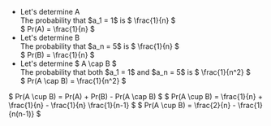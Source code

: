 <ul>
<li> Let's determine A <br/> 
The probability that $a_1 = 1$ is $ \frac{1}{n} $ <br/> 
$ Pr(A) = \frac{1}{n} $
	<li> Let's determine B <br/> 
	      The probability that $a_n = 5$ is $ \frac{1}{n} $ <br/> 
$ Pr(B) = \frac{1}{n} $
	<li> Let's determine $ A \cap B $ <br/> 
	      The probability that both $a_1 = 1$ and $a_n = 5$ is $ \frac{1}{n^2} $ <br/> 
$ Pr(A \cap B) = \frac{1}{n^2} $
</ul>
$ Pr(A \cup B) = Pr(A) + Pr(B) - Pr(A \cap B) $ 
$ Pr(A \cup B) = \frac{1}{n} + \frac{1}{n} - \frac{1}{n} \frac{1}{n-1} $ 
$ Pr(A \cup B) = \frac{2}{n} - \frac{1}{n(n-1)} $
